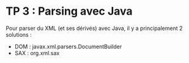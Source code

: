 # TP 3 : Parsing avec Java

Pour parser du XML (et ses dérivés) avec Java, il y a principalement 2 solutions :  

- DOM : javax.xml.parsers.DocumentBuilder
- SAX : org.xml.sax


